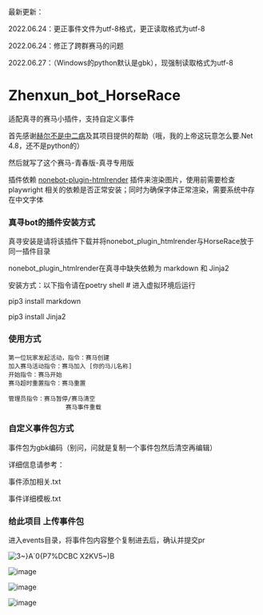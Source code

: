 最新更新：

2022.06.24：更正事件文件为utf-8格式，更正读取格式为utf-8

2022.06.24：修正了跨群赛马的问题

2022.06.27：（Windows的python默认是gbk），现强制读取格式为utf-8

# Zhenxun_bot_HorseRace
适配真寻的赛马小插件，支持自定义事件

首先感谢[赫尔不是中二病](https://gitee.com/heerkaisair/horse-race-ami/)及其项目提供的帮助（哦，我的上帝这玩意怎么要.Net 4.8，还不是python的）

然后就写了这个赛马-青春版-真寻专用版  

插件依赖 [nonebot-plugin-htmlrender](https://github.com/kexue-z/nonebot-plugin-htmlrender) 插件来渲染图片，使用前需要检查 playwright 相关的依赖是否正常安装；同时为确保字体正常渲染，需要系统中存在中文字体

### 真寻bot的插件安装方式

真寻安装是请将该插件下载并将nonebot_plugin_htmlrender与HorseRace放于同一插件目录

nonebot_plugin_htmlrender在真寻中缺失依赖为 markdown 和 Jinja2

安装方式：以下指令请在poetry shell   # 进入虚拟环境后运行

pip3 install markdown

pip3 install Jinja2


### 使用方式

    第一位玩家发起活动，指令：赛马创建
    加入赛马活动指令：赛马加入 [你的马儿名称]
    开始指令：赛马开始
    赛马超时重置指令：赛马重置

    管理员指令：赛马暂停/赛马清空
                    赛马事件重载

### 自定义事件包方式      

事件包为gbk编码（别问，问就是复制一个事件包然后清空再编辑）

详细信息请参考：

事件添加相关.txt

事件详细模板.txt

### 给此项目 上传事件包
进入events目录，将事件包内容整个复制进去后，确认并提交pr

![3~}A`0{P7%DCBC X2KV5~)B](https://user-images.githubusercontent.com/108109327/175483369-1fccb3d6-b82e-4299-9ecb-21aa576c4c17.png)

![image](https://user-images.githubusercontent.com/108109327/175483630-5cee9121-559b-4332-8908-1fabb6ce73e3.png)

![image](https://user-images.githubusercontent.com/108109327/175483676-6ec142cc-caf5-45fb-8c6b-746b4d8232cb.png)

![image](https://user-images.githubusercontent.com/108109327/175483871-7d822294-1fef-4b14-9221-031d0da678d6.png)





